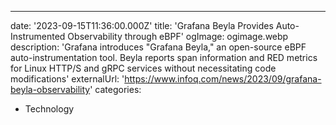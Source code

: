 ---

date: '2023-09-15T11:36:00.000Z'
title: 'Grafana Beyla Provides Auto-Instrumented Observability through eBPF'
ogImage: ogimage.webp
description: 'Grafana introduces "Grafana Beyla," an open-source eBPF auto-instrumentation tool. Beyla reports span information and RED metrics for Linux HTTP/S and gRPC services without necessitating code modifications'
externalUrl: 'https://www.infoq.com/news/2023/09/grafana-beyla-observability'
categories:

- Technology
